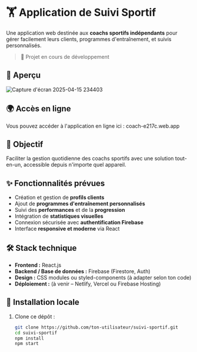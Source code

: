 # 🏋️ Application de Suivi Sportif

Une application web destinée aux **coachs sportifs indépendants** pour gérer facilement leurs clients, programmes d'entraînement, et suivis personnalisés.

> 🚧 Projet en cours de développement

 ## 📸 Aperçu

 ![Capture d'écran 2025-04-15 234403](https://github.com/user-attachments/assets/9408e6a0-20d0-4a8d-af0f-76a8c36d286a)


## 🌍 Accès en ligne

Vous pouvez accéder à l'application en ligne ici : coach-e217c.web.app

## 🎯 Objectif

Faciliter la gestion quotidienne des coachs sportifs avec une solution tout-en-un, accessible depuis n'importe quel appareil.

## ✨ Fonctionnalités prévues

- Création et gestion de **profils clients**
- Ajout de **programmes d'entraînement personnalisés**
- Suivi des **performances** et de la **progression**
- Intégration de **statistiques visuelles**
- Connexion sécurisée avec **authentification Firebase**
- Interface **responsive et moderne** via React

## 🛠️ Stack technique

- **Frontend :** React.js
- **Backend / Base de données :** Firebase (Firestore, Auth)
- **Design :** CSS modules ou styled-components (à adapter selon ton code)
- **Déploiement :** (à venir – Netlify, Vercel ou Firebase Hosting)

## 🚀 Installation locale

1. Clone ce dépôt :
   ```bash
   git clone https://github.com/ton-utilisateur/suivi-sportif.git
   cd suivi-sportif
   npm install
   npm start
